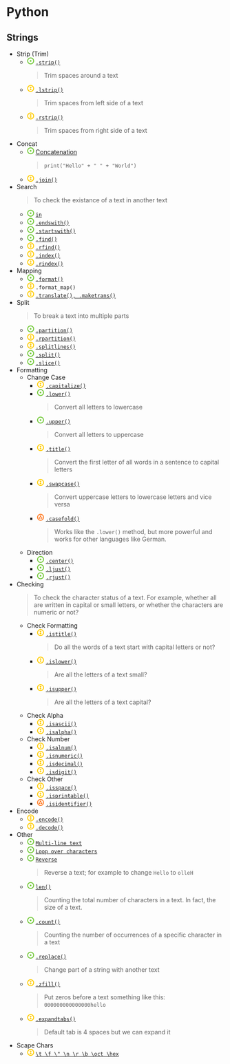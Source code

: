 # Python
## Strings
- Strip (Trim)
    - ![](../../-/1.png) [`.strip()`](trim-string.py)
        > Trim spaces around a text
    - ![](../../-/2.png) [`.lstrip()`](trim-string.py)
        > Trim spaces from left side of a text
    - ![](../../-/2.png) [`.rstrip()`](trim-string.py)
        > Trim spaces from right side of a text
- Concat
    - ![](../../-/1.png) [Concatenation](concat-string.py)
        > `print("Hello" + " " + "World")`
    - ![](../../-/2.png) [`.join()`](join-string.py)
- Search
    > To check the existance of a text in another text
    - ![](../../-/1.png) [`in`](search-in.py)
    - ![](../../-/1.png) [`.endswith()`](search-start-end.py)
    - ![](../../-/1.png) [`.startswith()`](search-start-end.py)
    - ![](../../-/1.png) [`.find()`](search-string.py)
    - ![](../../-/2.png) [`.rfind()`](search-string.py)
    - ![](../../-/2.png) [`.index()`](search-string.py)
    - ![](../../-/2.png) [`.rindex()`](search-string.py)
- Mapping
    - ![](../../-/1.png) [`.format()`](format-string.py)
    - ![](../../-/2.png) `.format_map()`
    - ![](../../-/2.png) [`.translate(), .maketrans()`](trans-maketrans-string.py)
- Split
    > To break a text into multiple parts
    - ![](../../-/1.png) [`.partition()`](split-string.py)
    - ![](../../-/2.png) [`.rpartition()`](split-string.py)
    - ![](../../-/2.png) [`.splitlines()`](split-string.py)
    - ![](../../-/1.png) [`.split()`](split-string.py)
    - ![](../../-/1.png) [`.slice()`](split-string.py)
- Formatting
    - Change Case
        - ![](../../-/2.png) [`.capitalize()`](audit-string.py)
        - ![](../../-/1.png) [`.lower()`](audit-string.py)
            > Convert all letters to lowercase
        - ![](../../-/1.png) [`.upper()`](audit-string.py)
            > Convert all letters to uppercase
        - ![](../../-/2.png) [`.title()`](audit-string.py)
            > Convert the first letter of all words in a sentence to capital letters
        - ![](../../-/2.png) [`.swapcase()`](audit-string.py)
            > Convert uppercase letters to lowercase letters and vice versa
        - ![](../../-/3.png) [`.casefold()`](audit-string.py)
            > Works like the `.lower()` method, but more powerful and works for other languages like German.
    - Direction
        - ![](../../-/1.png) [`.center()`](audit-string.py)
        - ![](../../-/1.png) [`.ljust()`](audit-string.py)
        - ![](../../-/1.png) [`.rjust()`](audit-string.py)
- Checking
    > To check the character status of a text. For example, whether all are written in capital or small letters, or whether the characters are numeric or not?
    - Check Formatting
        - ![](../../-/2.png) [`.istitle()`](check-string.py)
            > Do all the words of a text start with capital letters or not?
        - ![](../../-/2.png) [`.islower()`](check-string.py)
            > Are all the letters of a text small?
        - ![](../../-/2.png) [`.isupper()`](check-string.py)
            > Are all the letters of a text capital?
    - Check Alpha
        - ![](../../-/2.png) [`.isascii()`](check-string.py)
        - ![](../../-/2.png) [`.isalpha()`](check-string.py)
    - Check Number
        - ![](../../-/2.png) [`.isalnum()`](check-string.py)
        - ![](../../-/2.png) [`.isnumeric()`](check-string.py)
        - ![](../../-/2.png) [`.isdecimal()`](check-string.py)
        - ![](../../-/2.png) [`.isdigit()`](check-string.py)
    - Check Other
        - ![](../../-/2.png) [`.isspace()`](check-string.py)
        - ![](../../-/2.png) [`.isprintable()`](check-string.py)
        - ![](../../-/3.png) [`.isidentifier()`](check-string.py)
- Encode
    - ![](../../-/2.png) [`.encode()`](encode-string.py)
    - ![](../../-/2.png) [`.decode()`](encode-string.py)
- Other
    - ![](../../-/1.png) [`Multi-line text`](other-string-multi-line.py)
    - ![](../../-/1.png) [`Loop over characters`](other-string-loop-over.py)
    - ![](../../-/1.png) [`Reverse`](other-string-reverse.py)
        > Reverse a text; for example to change `Hello` to `olleH`
    - ![](../../-/1.png) [`len()`](other-string-len.py)
        > Counting the total number of characters in a text. In fact, the size of a text.
    - ![](../../-/1.png) [`.count()`](other-string-count.py)
        > Counting the number of occurrences of a specific character in a text
    - ![](../../-/1.png) [`.replace()`](other-string-replace.py)
        > Change part of a string with another text
    - ![](../../-/2.png) [`.zfill()`](other-string-zfill.py)
        > Put zeros before a text something like this: `000000000000000hello`
    - ![](../../-/2.png) [`.expandtabs()`](other-string-functions.py)
        > Default tab is 4 spaces but we can expand it
- Scape Chars 
    - ![](../../-/2.png) [`\t \f \" \n \r \b \oct \hex`](scape-chars.py)